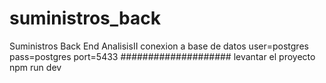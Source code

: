 # suministros_back
Suministros Back End AnalisisII
conexion a base de datos
user=postgres
pass=postgres
port=5433
####################
levantar el proyecto npm run dev
